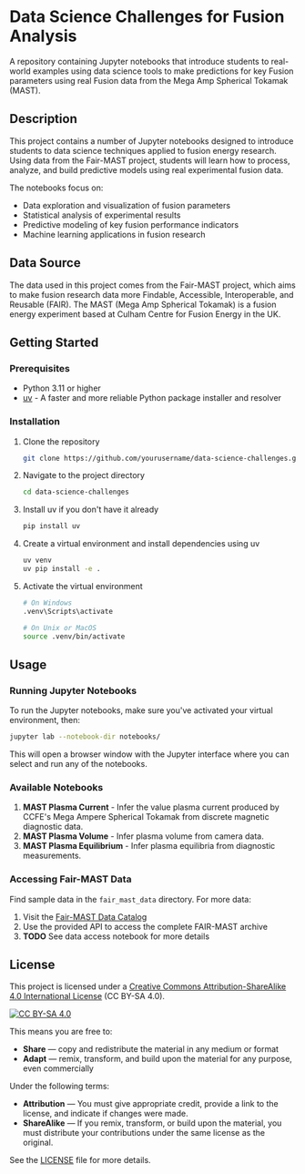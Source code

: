 # Data Science Challenges for Fusion Analysis

A repository containing Jupyter notebooks that introduce students to real-world examples using data science tools to make predictions for key Fusion parameters using real Fusion data from the Mega Amp Spherical Tokamak (MAST).

## Description

This project contains a number of Jupyter notebooks designed to introduce students to data science techniques applied to fusion energy research. Using data from the Fair-MAST project, students will learn how to process, analyze, and build predictive models using real experimental fusion data.

The notebooks focus on:

- Data exploration and visualization of fusion parameters
- Statistical analysis of experimental results
- Predictive modeling of key fusion performance indicators
- Machine learning applications in fusion research

## Data Source

The data used in this project comes from the Fair-MAST project, which aims to make fusion research data more Findable, Accessible, Interoperable, and Reusable (FAIR). The MAST (Mega Amp Spherical Tokamak) is a fusion energy experiment based at Culham Centre for Fusion Energy in the UK.

## Getting Started

### Prerequisites

- Python 3.11 or higher
- [uv](https://github.com/astral-sh/uv) - A faster and more reliable Python package installer and resolver

### Installation

1. Clone the repository

   ```bash
   git clone https://github.com/yourusername/data-science-challenges.git
   ```

2. Navigate to the project directory

   ```bash
   cd data-science-challenges
   ```

3. Install uv if you don't have it already

   ```bash
   pip install uv
   ```

4. Create a virtual environment and install dependencies using uv

   ```bash
   uv venv
   uv pip install -e .
   ```

5. Activate the virtual environment

   ```bash
   # On Windows
   .venv\Scripts\activate

   # On Unix or MacOS
   source .venv/bin/activate
   ```

## Usage

### Running Jupyter Notebooks

To run the Jupyter notebooks, make sure you've activated your virtual environment, then:

```bash
jupyter lab --notebook-dir notebooks/
```

This will open a browser window with the Jupyter interface where you can select and run any of the notebooks.

### Available Notebooks

1. **MAST Plasma Current** - Infer the value plasma current produced by CCFE's Mega Ampere Spherical Tokamak from discrete magnetic diagnostic data.
2. **MAST Plasma Volume** - Infer plasma volume from camera data.
3. **MAST Plasma Equilibrium** - Infer plasma equilibria from diagnostic measurements.

### Accessing Fair-MAST Data

Find sample data in the `fair_mast_data` directory. For more data:

1. Visit the [Fair-MAST Data Catalog](https://mastapp.site/)
2. Use the provided API to access the complete FAIR-MAST archive
3. **TODO** See data access notebook for more details

## License

This project is licensed under a [Creative Commons Attribution-ShareAlike 4.0 International License](https://creativecommons.org/licenses/by-sa/4.0/deed.en) (CC BY-SA 4.0).

[![CC BY-SA 4.0](https://i.creativecommons.org/l/by-sa/4.0/88x31.png)](https://creativecommons.org/licenses/by-sa/4.0/)

This means you are free to:

- **Share** — copy and redistribute the material in any medium or format
- **Adapt** — remix, transform, and build upon the material for any purpose, even commercially

Under the following terms:

- **Attribution** — You must give appropriate credit, provide a link to the license, and indicate if changes were made.
- **ShareAlike** — If you remix, transform, or build upon the material, you must distribute your contributions under the same license as the original.

See the [LICENSE](LICENSE) file for more details.

